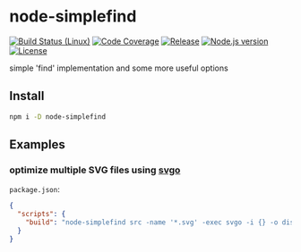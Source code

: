 # node-simplefind

[![Build Status (Linux)][image-build-linux]][link-build-linux]
[![Code Coverage][image-code-coverage]][link-code-coverage]
[![Release][image-release]][link-release]
[![Node.js version][image-engine]][link-engine]
[![License][image-license]][link-license]

simple 'find' implementation and some more useful options

## Install

```bash
npm i -D node-simplefind
```

## Examples

### optimize multiple SVG files using [svgo](https://www.npmjs.com/package/svgo)

`package.json`:

```json
{
  "scripts": {
    "build": "node-simplefind src -name '*.svg' -exec svgo -i {} -o dist/{r=src} \\;"
  }
}
```

[image-build-linux]: https://github.com/shimataro/node-simplefind/workflows/Linux/badge.svg
[link-build-linux]: https://github.com/shimataro/node-simplefind/actions?query=workflow%3ALinux
[image-code-coverage]: https://img.shields.io/codecov/c/github/shimataro/node-simplefind/master.svg
[link-code-coverage]: https://codecov.io/gh/shimataro/node-simplefind
[image-release]: https://img.shields.io/github/release/shimataro/node-simplefind.svg
[link-release]: https://github.com/shimataro/node-simplefind/releases
[image-engine]: https://img.shields.io/node/v/node-simplefind.svg
[link-engine]: https://nodejs.org/
[image-license]: https://img.shields.io/github/license/shimataro/node-simplefind.svg
[link-license]: ./LICENSE
